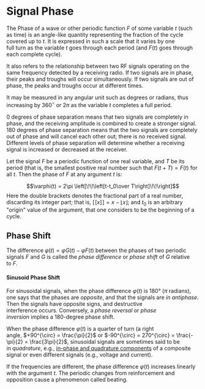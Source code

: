 # Signal Phase

The Phase of a wave or other periodic function $F$ of some variable $t$ (such as time) is an angle-like quantity representing the fraction of the cycle covered up to $t$. It is expressed in such a scale that it varies by one full turn as the variable $t$ goes through each period (and $F(t)$ goes through each complete cycle). 

It also refers to the relationship between two RF signals operating on the same frequency detected by a receiving radio. If two signals are in phase, their peaks and troughs will occur simultaneously. If two signals are out of phase, the peaks and troughs occur at different times.

It may be measured in any angular unit such as degrees or radians, thus increasing by $360^{\circ}$ or $2\pi$ as the variable $t$ completes a full period.

0 degrees of phase separation means that two signals are completely in phase, and the receiving amplitude is combined to create a stronger signal. 180 degrees of phase separation means that the two signals are completely out of phase and will cancel each other out; there is no received signal. Different levels of phase separation will determine whether a receiving signal is increased or decreased at the receiver.

Let the signal $F$ be a periodic function of one real variable, and $T$ be its period (that is, the smallest positive real number such that $F(t+T)=F(t)$ for all $t$. Then the phase of $F$ at any argument $t$ is:

$$\varphi(t) = 2\pi \left[\!\!\left[t-t_0\over T\right]\!\!\right]$$
Here the double brackets denotes the fractional part of a real number, discarding its integer part; that is, $[\![ x ]\!] = x - \lfloor x \rfloor$; and $t_0$ is an arbitrary "origin" value of the argument, that one considers to be the beginning of a cycle.


## **Phase Shift**
The difference $\varphi(t)=\varphi G(t)-\varphi F(t)$ between the phases of two periodic signals $F$ and $G$ is called the _phase difference_ or _phase shift_ of $G$ relative to $F$.


#### Sinusoid Phase Shift
For sinusoidal signals, when the phase difference $\varphi(t)$ is 180° ($\pi$ radians), one says that the phases are *opposite*, and that the signals are *in antiphase*. Then the signals have opposite signs, and destructive interference occurs. Conversely, a _phase reversal_ or _phase inversion_ implies a 180-degree phase shift.

When the phase difference $\varphi(t)$ is a quarter of turn (a right angle, $+90^{\circ} = \frac{\pi}{2}$ or $-90^{\circ} = 270^{\circ} = \frac{-\pi}{2} = \frac{3\pi}{2}$, sinusoidal signals are sometimes said to be in _quadrature_, e.g., [in-phase and quadrature components](https://en.wikipedia.org/wiki/In-phase_and_quadrature_components "In-phase and quadrature components") of a composite signal or even different signals (e.g., voltage and current).

If the frequencies are different, the phase difference $\varphi(t)$ increases linearly with the argument $t$. The periodic changes from reinforcement and opposition cause a phenomenon called beating.
